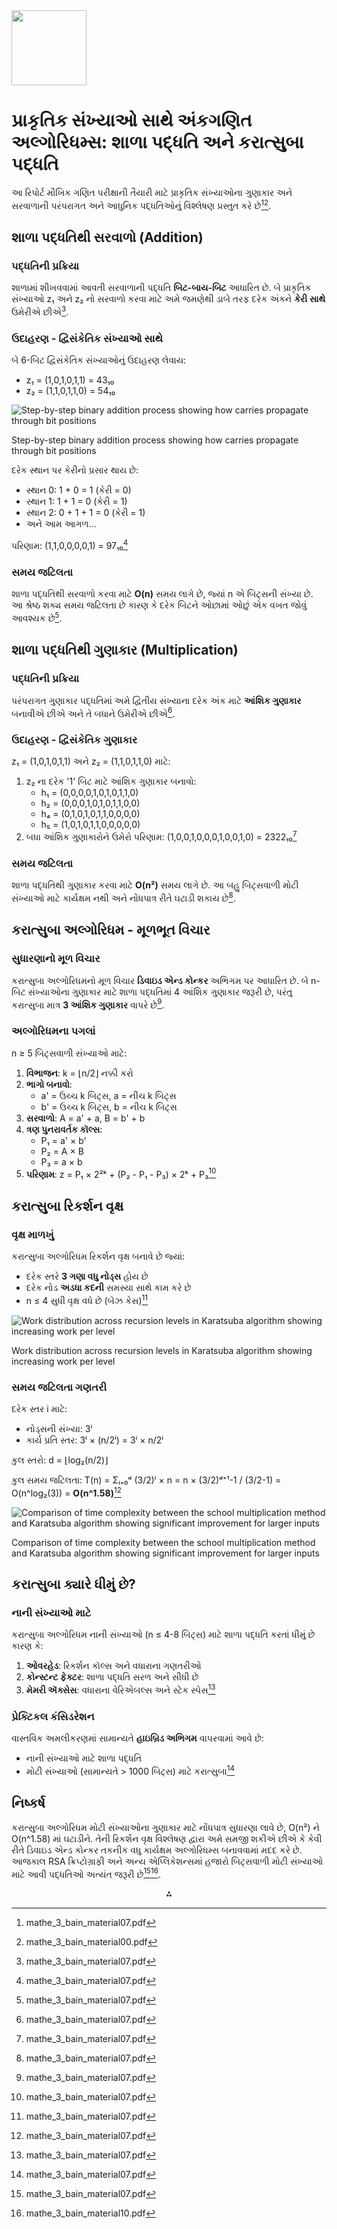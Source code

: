 <img src="https://r2cdn.perplexity.ai/pplx-full-logo-primary-dark%402x.png" class="logo" width="120"/>

# પ્રાકૃતિક સંખ્યાઓ સાથે અંકગણિત અલ્ગોરિધમ્સ: શાળા પદ્ધતિ અને કરાત્સુબા પદ્ધતિ

આ રિપોર્ટ મૌખિક ગણિત પરીક્ષાની તૈયારી માટે પ્રાકૃતિક સંખ્યાઓના ગુણાકાર અને સરવાળાની પરંપરાગત અને આધુનિક પદ્ધતિઓનું વિશ્લેષણ પ્રસ્તુત કરે છે[^1][^2].

## શાળા પદ્ધતિથી સરવાળો (Addition)

### પદ્ધતિની પ્રક્રિયા

શાળામાં શીખવવામાં આવતી સરવાળાની પદ્ધતિ **બિટ-બાય-બિટ** આધારિત છે. બે પ્રાકૃતિક સંખ્યાઓ z₁ અને z₂ નો સરવાળો કરવા માટે અમે જમણેથી ડાબે તરફ દરેક અંકને **કેરી સાથે** ઉમેરીએ છીએ[^1].

### ઉદાહરણ - દ્વિસંકેતિક સંખ્યાઓ સાથે

બે 6-બિટ દ્વિસંકેતિક સંખ્યાઓનું ઉદાહરણ લેવાય:

- z₁ = (1,0,1,0,1,1) = 43₁₀
- z₂ = (1,1,0,1,1,0) = 54₁₀

![Step-by-step binary addition process showing how carries propagate through bit positions](https://ppl-ai-code-interpreter-files.s3.amazonaws.com/web/direct-files/17343585aa60e23db0d409af71bc556d/6226fb4c-e5d7-4655-b898-b2f02f7d67bd/a4e62ca5.png)

Step-by-step binary addition process showing how carries propagate through bit positions

દરેક સ્થાન પર કેરીનો પ્રસાર થાય છે:

- સ્થાન 0: 1 + 0 = 1 (કેરી = 0)
- સ્થાન 1: 1 + 1 = 0 (કેરી = 1)
- સ્થાન 2: 0 + 1 + 1 = 0 (કેરી = 1)
- અને આમ આગળ...

પરિણામ: (1,1,0,0,0,0,1) = 97₁₀[^1]

### સમય જટિલતા

શાળા પદ્ધતિથી સરવાળો કરવા માટે **O(n)** સમય લાગે છે, જ્યાં n એ બિટ્સની સંખ્યા છે. આ શ્રેષ્ઠ શક્ય સમય જટિલતા છે કારણ કે દરેક બિટને ઓછામાં ઓછું એક વખત જોવું આવશ્યક છે[^1].

## શાળા પદ્ધતિથી ગુણાકાર (Multiplication)

### પદ્ધતિની પ્રક્રિયા

પરંપરાગત ગુણાકાર પદ્ધતિમાં અમે દ્વિતીય સંખ્યાના દરેક અંક માટે **આંશિક ગુણાકાર** બનાવીએ છીએ અને તે બધાને ઉમેરીએ છીએ[^1].

### ઉદાહરણ - દ્વિસંકેતિક ગુણાકાર

z₁ = (1,0,1,0,1,1) અને z₂ = (1,1,0,1,1,0) માટે:

1. z₂ ના દરેક '1' બિટ માટે આંશિક ગુણાકાર બનાવો:
    - h₁ = (0,0,0,0,1,0,1,0,1,1,0)
    - h₂ = (0,0,0,1,0,1,0,1,1,0,0)
    - h₄ = (0,1,0,1,0,1,1,0,0,0,0)
    - h₅ = (1,0,1,0,1,1,0,0,0,0,0)
2. બધા આંશિક ગુણાકારોને ઉમેરો
પરિણામ: (1,0,0,1,0,0,0,1,0,0,1,0) = 2322₁₀[^1]

### સમય જટિલતા

શાળા પદ્ધતિથી ગુણાકાર કરવા માટે **O(n²)** સમય લાગે છે. આ બહુ બિટ્સવાળી મોટી સંખ્યાઓ માટે કાર્યક્ષમ નથી અને નોંધપાત્ર રીતે ઘટાડી શકાય છે[^1].

## કરાત્સુબા અલ્ગોરિધમ - મૂળભૂત વિચાર

### સુધારણાનો મૂળ વિચાર

કરાત્સુબા અલ્ગોરિધમનો મૂળ વિચાર **ડિવાઇડ એન્ડ કોન્કર** અભિગમ પર આધારિત છે. બે n-બિટ સંખ્યાઓના ગુણાકાર માટે શાળા પદ્ધતિમાં 4 આંશિક ગુણાકાર જરૂરી છે, પરંતુ કરાત્સુબા માત્ર **3 આંશિક ગુણાકાર** વાપરે છે[^1].

### અલ્ગોરિધમના પગલાં

n ≥ 5 બિટ્સવાળી સંખ્યાઓ માટે:

1. **વિભાજન**: k = ⌊n/2⌋ નક્કી કરો
2. **ભાગો બનાવો**:
    - a' = ઉચ્ચ k બિટ્સ, a = નીચ k બિટ્સ
    - b' = ઉચ્ચ k બિટ્સ, b = નીચ k બિટ્સ
3. **સરવાળો**: A = a' + a, B = b' + b
4. **ત્રણ પુનરાવર્તક કૉલ્સ**:
    - P₁ = a' × b'
    - P₂ = A × B
    - P₃ = a × b
5. **પરિણામ**: z = P₁ × 2²ᵏ + (P₂ - P₁ - P₃) × 2ᵏ + P₃[^1]

## કરાત્સુબા રિકર્શન વૃક્ષ

### વૃક્ષ માળખું

કરાત્સુબા અલ્ગોરિધમ રિકર્શન વૃક્ષ બનાવે છે જ્યાં:

- દરેક સ્તરે **3 ગણા વધુ નોડ્સ** હોય છે
- દરેક નોડ **અડધા કદની** સમસ્યા સાથે કામ કરે છે
- n ≤ 4 સુધી વૃક્ષ વધે છે (બેઝ કેસ)[^1]

![Work distribution across recursion levels in Karatsuba algorithm showing increasing work per level](https://ppl-ai-code-interpreter-files.s3.amazonaws.com/web/direct-files/17343585aa60e23db0d409af71bc556d/6475d5f5-3588-4e1d-9bae-5715a2cd0086/31b1ac5e.png)

Work distribution across recursion levels in Karatsuba algorithm showing increasing work per level

### સમય જટિલતા ગણતરી

દરેક સ્તર i માટે:

- નોડ્સની સંખ્યા: 3ⁱ
- કાર્ય પ્રતિ સ્તર: 3ⁱ × (n/2ⁱ) = 3ⁱ × n/2ⁱ

કુલ સ્તરો: d = ⌊log₂(n/2)⌋

કુલ સમય જટિલતા:
T(n) = Σᵢ₌₀ᵈ (3/2)ⁱ × n = n × (3/2)ᵈ⁺¹-1 / (3/2-1) = O(n^log₂(3)) = **O(n^1.58)**[^1]

![Comparison of time complexity between the school multiplication method and Karatsuba algorithm showing significant improvement for larger inputs](https://ppl-ai-code-interpreter-files.s3.amazonaws.com/web/direct-files/17343585aa60e23db0d409af71bc556d/4f6faed2-1017-4cfa-b25d-e28dc253235e/78f00cbb.png)

Comparison of time complexity between the school multiplication method and Karatsuba algorithm showing significant improvement for larger inputs

## કરાત્સુબા ક્યારે ધીમું છે?

### નાની સંખ્યાઓ માટે

કરાત્સુબા અલ્ગોરિધમ નાની સંખ્યાઓ (n ≤ 4-8 બિટ્સ) માટે શાળા પદ્ધતિ કરતાં ધીમું છે કારણ કે:

1. **ઓવરહેડ**: રિકર્શન કૉલ્સ અને વધારાના ગણતરીઓ
2. **કોન્સ્ટન્ટ ફેક્ટર**: શાળા પદ્ધતિ સરળ અને સીધી છે
3. **મેમરી ઍક્સેસ**: વધારાના વેરિએબલ્સ અને સ્ટેક સ્પેસ[^1]

### પ્રેક્ટિકલ કંસિડરેશન

વાસ્તવિક અમલીકરણમાં સામાન્યતે **હાઇબ્રિડ અભિગમ** વાપરવામાં આવે છે:

- નાની સંખ્યાઓ માટે શાળા પદ્ધતિ
- મોટી સંખ્યાઓ (સામાન્યતે > 1000 બિટ્સ) માટે કરાત્સુબા[^1]


## નિષ્કર્ષ

કરાત્સુબા અલ્ગોરિધમ મોટી સંખ્યાઓના ગુણાકાર માટે નોંધપાત્ર સુધારણા લાવે છે, O(n²) ને O(n^1.58) માં ઘટાડીને. તેની રિકર્શન વૃક્ષ વિશ્લેષણ દ્વારા અમે સમજી શકીએ છીએ કે કેવી રીતે ડિવાઇડ એન્ડ કોન્કર તકનીક વધુ કાર્યક્ષમ અલ્ગોરિધમ્સ બનાવવામાં મદદ કરે છે. આજકાલ RSA ક્રિપ્ટોગ્રાફી અને અન્ય એપ્લિકેશન્સમાં હજારો બિટ્સવાળી મોટી સંખ્યાઓ માટે આવી પદ્ધતિઓ અત્યંત જરૂરી છે[^1][^3].

<div style="text-align: center">⁂</div>

[^1]: mathe_3_bain_material07.pdf

[^2]: mathe_3_bain_material00.pdf

[^3]: mathe_3_bain_material10.pdf

[^4]: mathe_3_bain_material08.pdf

[^5]: mathe_3_bain_material05.pdf

[^6]: mathe_3_bain_material02.pdf

[^7]: mathe_3_bain_material01.pdf

[^8]: mathe_3_bain_material09.pdf

[^9]: mathe_3_bain_blatt08.pdf

[^10]: mathe_3_bain_material06.pdf

[^11]: https://ppl-ai-code-interpreter-files.s3.amazonaws.com/web/direct-files/17343585aa60e23db0d409af71bc556d/21780dcb-e5b9-4489-94ea-98997c3a64fa/9b81d29c.csv

[^12]: https://ppl-ai-code-interpreter-files.s3.amazonaws.com/web/direct-files/17343585aa60e23db0d409af71bc556d/21780dcb-e5b9-4489-94ea-98997c3a64fa/9e4abe60.csv

[^13]: https://ppl-ai-code-interpreter-files.s3.amazonaws.com/web/direct-files/17343585aa60e23db0d409af71bc556d/21780dcb-e5b9-4489-94ea-98997c3a64fa/eff0887c.csv

